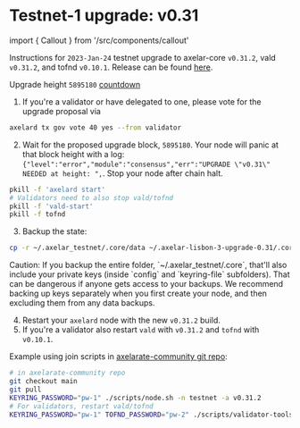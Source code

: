 # Testnet-1 upgrade: v0.31

import { Callout } from '/src/components/callout'

Instructions for `2023-Jan-24` testnet upgrade to axelar-core `v0.31.2`, vald `v0.31.2`, and tofnd `v0.10.1`.
Release can be found [here](https://github.com/axelarnetwork/axelar-core/releases/tag/v0.31.2).

Upgrade height `5895180` [countdown](https://testnet.mintscan.io/axelar-testnet/blocks/5895180)

1. If you're a validator or have delegated to one, please vote for the upgrade proposal via

```bash
axelard tx gov vote 40 yes --from validator
```

2. Wait for the proposed upgrade block, `5895180`. Your node will panic at that block height with a log: `{"level":"error","module":"consensus","err":"UPGRADE \"v0.31\" NEEDED at height: ",`. Stop your node after chain halt.

```bash
pkill -f 'axelard start'
# Validators need to also stop vald/tofnd
pkill -f 'vald-start'
pkill -f tofnd
```

3. Backup the state:

```bash
cp -r ~/.axelar_testnet/.core/data ~/.axelar-lisbon-3-upgrade-0.31/.core/data
```

<Callout type="warning" emoji="⚠️">
  Caution: If you backup the entire folder, `~/.axelar_testnet/.core`, that'll also include your private keys (inside `config` and `keyring-file` subfolders). That can be dangerous if anyone gets access to your backups. We recommend backing up keys separately when you first create your node, and then excluding them from any data backups.
</Callout>

4. Restart your `axelard` node with the new `v0.31.2` build.
5. If you're a validator also restart `vald` with `v0.31.2` and `tofnd` with `v0.10.1`.

Example using join scripts in [axelarate-community git repo](https://github.com/axelarnetwork/axelarate-community):

```bash
# in axelarate-community repo
git checkout main
git pull
KEYRING_PASSWORD="pw-1" ./scripts/node.sh -n testnet -a v0.31.2
# For validators, restart vald/tofnd
KEYRING_PASSWORD="pw-1" TOFND_PASSWORD="pw-2" ./scripts/validator-tools-host.sh -n testnet -a v0.31.2 -q v0.10.1
```
